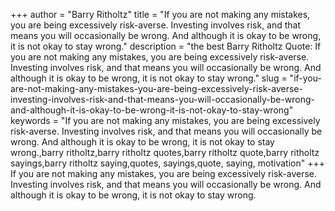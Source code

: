 +++
author = "Barry Ritholtz"
title = "If you are not making any mistakes, you are being excessively risk-averse. Investing involves risk, and that means you will occasionally be wrong. And although it is okay to be wrong, it is not okay to stay wrong."
description = "the best Barry Ritholtz Quote: If you are not making any mistakes, you are being excessively risk-averse. Investing involves risk, and that means you will occasionally be wrong. And although it is okay to be wrong, it is not okay to stay wrong."
slug = "if-you-are-not-making-any-mistakes-you-are-being-excessively-risk-averse-investing-involves-risk-and-that-means-you-will-occasionally-be-wrong-and-although-it-is-okay-to-be-wrong-it-is-not-okay-to-stay-wrong"
keywords = "If you are not making any mistakes, you are being excessively risk-averse. Investing involves risk, and that means you will occasionally be wrong. And although it is okay to be wrong, it is not okay to stay wrong.,barry ritholtz,barry ritholtz quotes,barry ritholtz quote,barry ritholtz sayings,barry ritholtz saying,quotes, sayings,quote, saying, motivation"
+++
If you are not making any mistakes, you are being excessively risk-averse. Investing involves risk, and that means you will occasionally be wrong. And although it is okay to be wrong, it is not okay to stay wrong.
